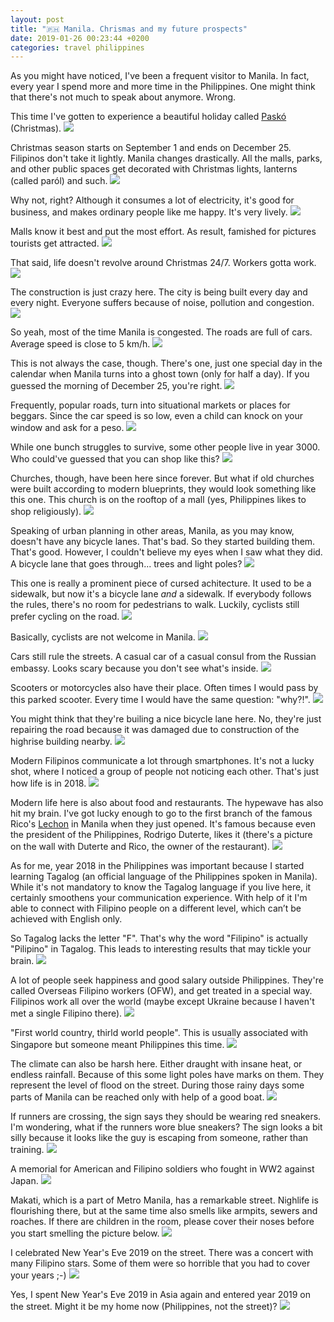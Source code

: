 ```yaml
---
layout: post
title: "🇵🇭 Manila. Chrismas and my future prospects"
date: 2019-01-26 00:23:44 +0200
categories: travel philippines
---
```


As you might have noticed, I've been a frequent visitor to Manila. In fact,
every year I spend more and more time in the Philippines. One might think that
there's not much to speak about anymore. Wrong.

This time I've gotten to experience a beautiful holiday called
[Paskó](https://en.wikipedia.org/wiki/Christmas_in_the_Philippines) (Christmas).
<img src="https://imgur.com/S0d6geg.jpg"/>

Christmas season starts on September 1 and ends on December 25. Filipinos don't
take it lightly. Manila changes drastically. All the malls, parks, and other
public spaces get decorated with Christmas lights, lanterns (called paról) and
such.
<img src="https://imgur.com/qrrR6FF.jpg">

Why not, right? Although it consumes a lot of electricity, it's good for
business, and makes ordinary people like me happy. It's very lively.
<img src="https://imgur.com/FtFRrxY.jpg">

Malls know it best and put the most effort. As result, famished for pictures
tourists get attracted.
<img src="/assets/images/i.png" data-echo="https://imgur.com/totVe3E.jpg"/>

That said, life doesn't revolve around Christmas 24/7. Workers gotta work.
<img src="/assets/images/i.png" data-echo="https://imgur.com/qfTKFx2.jpg"/>

The construction is just crazy here. The city is being built every day and
every night. Everyone suffers because of noise, pollution and congestion.
<img src="/assets/images/i.png" data-echo="https://imgur.com/8oab58F.jpg"/>

So yeah, most of the time Manila is congested. The roads are full of
cars. Average speed is close to 5 km/h.
<img src="/assets/images/i.png" data-echo="https://imgur.com/QQj1luY.jpg"/>

This is not always the case, though. There's one, just one special day in the
calendar when Manila turns into a ghost town (only for half a day). If you
guessed the morning of December 25, you're right.
<img src="/assets/images/i.png" data-echo="https://imgur.com/StOISkO.jpg"/>

Frequently, popular roads, turn into situational markets or places for
beggars. Since the car speed is so low, even a child can knock on your window
and ask for a peso.
<img src="/assets/images/i.png" data-echo="https://imgur.com/2qSSwEg.jpg"/>

While one bunch struggles to survive, some other people live in year 3000. Who
could've guessed that you can shop like this?
<img src="/assets/images/i.png" data-echo="https://imgur.com/GqE5eMp.jpg"/>

Churches, though, have been here since forever. But what if old churches were
built according to modern blueprints, they would look something like this
one. This church is on the rooftop of a mall (yes, Philippines likes to shop
religiously).
<img src="/assets/images/i.png" data-echo="https://imgur.com/5bmjDfJ.jpg"/>

Speaking of urban planning in other areas, Manila, as you may know, doesn't have
any bicycle lanes. That's bad. So they started building them. That's
good. However, I couldn't believe my eyes when I saw what they did. A bicycle
lane that goes through... trees and light poles?
<img src="/assets/images/i.png" data-echo="https://imgur.com/X1rDwFm.jpg"/>

This one is really a prominent piece of cursed achitecture. It used to be a
sidewalk, but now it's a bicycle lane _and_ a sidewalk. If everybody follows the
rules, there's no room for pedestrians to walk. Luckily, cyclists still prefer
cycling on the road.
<img src="/assets/images/i.png" data-echo="https://imgur.com/NnsZaec.jpg"/>

Basically, cyclists are not welcome in Manila.
<img src="/assets/images/i.png" data-echo="https://imgur.com/9yZZK5T.jpg"/>

Cars still rule the streets. A casual car of a casual consul from the Russian
embassy. Looks scary because you don't see what's inside.
<img src="/assets/images/i.png" data-echo="https://imgur.com/BprnOHe.jpg"/>

Scooters or motorcycles also have their place. Often times I would pass by this
parked scooter. Every time I would have the same question: "why?!".
<img src="/assets/images/i.png" data-echo="https://imgur.com/iSbAvlJ.jpg"/>

You might think that they're builing a nice bicycle lane here. No, they're just
repairing the road because it was damaged due to construction of the highrise
building nearby.
<img src="/assets/images/i.png" data-echo="https://imgur.com/jKH5fPm.jpg"/>

Modern Filipinos communicate a lot through smartphones. It's not a lucky shot,
where I noticed a group of people not noticing each other. That's just how life
is in 2018.
<img src="/assets/images/i.png" data-echo="https://imgur.com/e16UdGy.jpg"/>

Modern life here is also about food and restaurants. The hypewave has also hit
my brain. I've got lucky enough to go to the first branch of the famous Rico's
[Lechon](https://en.wikipedia.org/wiki/Lechon) in Manila when they just
opened. It's famous because even the president of the Philippines, Rodrigo
Duterte, likes it (there's a picture on the wall with Duterte and Rico, the
owner of the restaurant).
<img src="/assets/images/i.png" data-echo="https://imgur.com/OKcbHrL.jpg"/>

As for me, year 2018 in the Philippines was important because I started learning
Tagalog (an official language of the Philippines spoken in Manila). While it's
not mandatory to know the Tagalog language if you live here, it certainly
smoothens your communication experience. With help of it I'm able to connect
with Filipino people on a different level, which can’t be achieved with English
only.

So Tagalog lacks the letter "F". That's why the word "Filipino" is actually
"Pilipino" in Tagalog. This leads to interesting results that may tickle your
brain.
<img src="/assets/images/i.png" data-echo="https://imgur.com/TkpsEpX.jpg"/>

A lot of people seek happiness and good salary outside Philippines. They're
called Overseas Filipino workers (OFW), and get treated in a special
way. Filipinos work all over the world (maybe except Ukraine because I haven't
met a single Filipino there).
<img src="/assets/images/i.png" data-echo="https://imgur.com/KrOwret.jpg"/>

"First world country, thirld world people". This is usually associated with
Singapore but someone meant Philippines this time.
<img src="/assets/images/i.png" data-echo="https://imgur.com/mQXZpuZ.jpg"/>

The climate can also be harsh here. Either draught with insane heat, or endless
rainfall. Because of this some light poles have marks on them. They represent
the level of flood on the street. During those rainy days some parts of Manila
can be reached only with help of a good boat.
<img src="/assets/images/i.png" data-echo="https://imgur.com/hHFdOCN.jpg"/>

If runners are crossing, the sign says they should be wearing red sneakers. I'm
wondering, what if the runners wore blue sneakers? The sign looks a bit silly
because it looks like the guy is escaping from someone, rather than training.
<img src="/assets/images/i.png" data-echo="https://imgur.com/5BmJSqY.jpg"/>

A memorial for American and Filipino soldiers who fought in WW2 against Japan.
<img src="/assets/images/i.png" data-echo="https://imgur.com/5SzJ0Wf.jpg"/>

Makati, which is a part of Metro Manila, has a remarkable street. Nighlife is
flourishing there, but at the same time also smells like armpits, sewers and
roaches. If there are children in the room, please cover their noses before you
start smelling the picture below.
<img src="/assets/images/i.png" data-echo="https://imgur.com/RUFsAL3.jpg"/>

I celebrated New Year's Eve 2019 on the street. There was a concert with many
Filipino stars. Some of them were so horrible that you had to cover your years
;-)
<img src="/assets/images/i.png" data-echo="https://imgur.com/XHiuyKg.jpg"/>

Yes, I spent New Year's Eve 2019 in Asia again and entered year 2019 on the
street. Might it be my home now (Philippines, not the street)?
<img src="/assets/images/i.png" data-echo="https://imgur.com/EGEyzrW.jpg"/>
